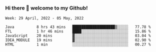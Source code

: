 ### Hi there 👋 welcome to my Github! 

<!--START_SECTION:waka-->
```text
Week: 29 April, 2022 - 05 May, 2022

Java          8 hrs 43 mins   ███████████████████▒░░░░░   77.78 % 
FTL           1 hr 46 mins    ████░░░░░░░░░░░░░░░░░░░░░   15.86 % 
JavaScript    20 mins         ▓░░░░░░░░░░░░░░░░░░░░░░░░   03.04 % 
IDEA_MODULE   19 mins         ▓░░░░░░░░░░░░░░░░░░░░░░░░   02.90 % 
HTML          1 min           ░░░░░░░░░░░░░░░░░░░░░░░░░   00.27 % 
```
<!--END_SECTION:waka-->
